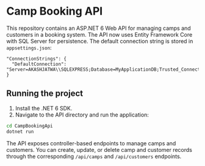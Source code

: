 # Camp Booking API

This repository contains an ASP.NET 6 Web API for managing camps and customers in a booking system.
The API now uses Entity Framework Core with SQL Server for persistence.
The default connection string is stored in `appsettings.json`:

```
"ConnectionStrings": {
  "DefaultConnection": "Server=AKASHJATWA\\SQLEXPRESS;Database=MyApplicationDB;Trusted_Connection=True;TrustServerCertificate=True;"
}
```

## Running the project

1. Install the .NET 6 SDK.
2. Navigate to the API directory and run the application:

```bash
cd CampBookingApi
dotnet run
```

The API exposes controller-based endpoints to manage camps and customers. You can create, update, or delete camp and customer records through the corresponding `/api/camps` and `/api/customers` endpoints.
